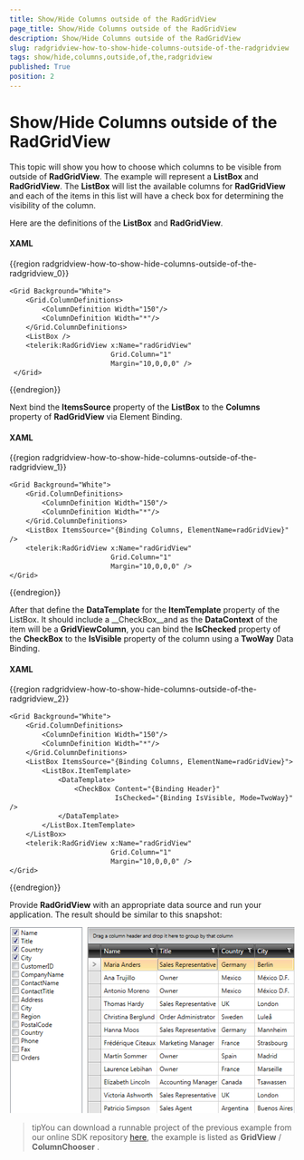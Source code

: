 ```yaml
---
title: Show/Hide Columns outside of the RadGridView
page_title: Show/Hide Columns outside of the RadGridView
description: Show/Hide Columns outside of the RadGridView
slug: radgridview-how-to-show-hide-columns-outside-of-the-radgridview
tags: show/hide,columns,outside,of,the,radgridview
published: True
position: 2
---
```


# Show/Hide Columns outside of the RadGridView


This topic will show you how to choose which columns to be visible from outside of __RadGridView__. 
The example will represent a __ListBox__ and __RadGridView__. The __ListBox__ will list the available columns for __RadGridView__ and each of the items in this list will have a check box for determining the visibility of the column.

Here are the definitions of the __ListBox__ and __RadGridView__.

#### __XAML__

{{region radgridview-how-to-show-hide-columns-outside-of-the-radgridview_0}}

	<Grid Background="White">
	    <Grid.ColumnDefinitions>
	        <ColumnDefinition Width="150"/>
	        <ColumnDefinition Width="*"/>
	    </Grid.ColumnDefinitions>
	    <ListBox />
	    <telerik:RadGridView x:Name="radGridView"
	                         Grid.Column="1"
	                         Margin="10,0,0,0" />
	 </Grid>
{{endregion}}

Next bind the __ItemsSource__ property of the __ListBox__ to the __Columns__ property of __RadGridView__ via Element Binding.

#### __XAML__

{{region radgridview-how-to-show-hide-columns-outside-of-the-radgridview_1}}

	<Grid Background="White">
	    <Grid.ColumnDefinitions>
	        <ColumnDefinition Width="150"/>
	        <ColumnDefinition Width="*"/>
	    </Grid.ColumnDefinitions>
	    <ListBox ItemsSource="{Binding Columns, ElementName=radGridView}" />
	    <telerik:RadGridView x:Name="radGridView"
	                         Grid.Column="1" 
	                         Margin="10,0,0,0" />
	</Grid>
{{endregion}}

After that define the __DataTemplate__ for the __ItemTemplate__ property of the ListBox. It should include a __CheckBox__and as the __DataContext__ of the item will be a __GridViewColumn__, you can bind the __IsChecked__ property of the __CheckBox__ to the __IsVisible__ property of the column using a __TwoWay__ Data Binding.

#### __XAML__

{{region radgridview-how-to-show-hide-columns-outside-of-the-radgridview_2}}

	<Grid Background="White">
	    <Grid.ColumnDefinitions>
	        <ColumnDefinition Width="150"/>
	        <ColumnDefinition Width="*"/>
	    </Grid.ColumnDefinitions>
	    <ListBox ItemsSource="{Binding Columns, ElementName=radGridView}">
	        <ListBox.ItemTemplate>
	            <DataTemplate>
	                <CheckBox Content="{Binding Header}"
	                          IsChecked="{Binding IsVisible, Mode=TwoWay}" />
	            </DataTemplate>
	        </ListBox.ItemTemplate>
	    </ListBox>
	    <telerik:RadGridView x:Name="radGridView"
	                         Grid.Column="1" 
	                         Margin="10,0,0,0" />
	</Grid>
{{endregion}}

Provide __RadGridView__ with an appropriate data source and run your application. The result should be similar to this snapshot:

![Rad Grid View radgridview how to column chooser 2](images/RadGridView_radgridview_how_to_column_chooser_2.png)

>tipYou can download a runnable project of the previous example from our online SDK repository [here](https://github.com/telerik/xaml-sdk/), the example is listed as __GridView__ / __ColumnChooser__  .
          
